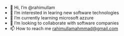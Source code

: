 - 👋 Hi, I’m @rahimullam
- 👀 I’m interested in learing new software technologies
- 🌱 I’m currently learning microsoft azzure
- 💞️ I’m looking to collaborate with software companies
- 📫 How to reach me rahimullamahmmad@gmail.com

<!---
rahimullam/rahimullam is a ✨ special ✨ repository because its `README.md` (this file) appears on your GitHub profile.
You can click the Preview link to take a look at your changes.
--->
